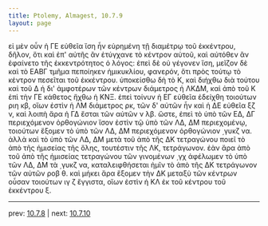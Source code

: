 ```yaml
---
title: Ptolemy, Almagest, 10.7.9
layout: page
---
```


εἰ μὲν οὖν ἡ ΓΕ εὐθεῖα ἴση ἦν εὑρημένη τῇ διαμέτρῳ τοῦ ἐκκέντρου, δῆλον, ὅτι καὶ ἐπ' αὐτῆς ἂν ἐτύγχανε τὸ κέντρον αὐτοῦ, καὶ αὐτόθεν ἂν ἐφαίνετο τῆς ἐκκεντρότητος ὁ λόγος: ἐπεὶ δὲ οὐ γέγονεν ἴση, μεῖζον δὲ καὶ τὸ ΕΑΒΓ τμῆμα πεποίηκεν ἡμικυκλίου, φανερόν, ὅτι πρὸς τούτῳ τὸ κέντρον πεσεῖται τοῦ ἐκκέντρου. ὑποκείσθω δὴ τὸ Κ, καὶ διήχθω διὰ τούτου καὶ τοῦ Δ ἡ δι' ἀμφοτέρων τῶν κέντρων διάμετρος ἡ ΛΚΔΜ, καὶ ἀπὸ τοῦ Κ ἐπὶ τὴν ΓΕ κάθετος ἤχθω ἡ ΚΝΞ. ἐπεὶ τοίνυν ἡ ΕΓ εὐθεῖα ἐδείχθη τοιούτων ριη κβ, οἵων ἐστὶν ἡ ΛΜ διάμετρος ρκ, τῶν δ' αὐτῶν ἦν καὶ ἡ ΔΕ εὐθεῖα ξζ ν, καὶ λοιπὴ ἄρα ἡ ΓΔ ἔσται τῶν αὐτῶν ν λβ. ὥστε, ἐπεὶ τὸ ὑπὸ τῶν ΕΔ, ΔΓ περιεχόμενον ὀρθογώνιον ἴσον ἐστὶν τῷ ὑπὸ τῶν ΛΔ, ΔΜ περιεχομένῳ, τοιούτων ἕξομεν τὸ ὑπὸ τῶν ΛΔ, ΔΜ περιεχόμενον ὀρθογώνιον ͵γυκζ να. ἀλλὰ καὶ τὸ ὑπὸ τῶν ΛΔ, ΔΜ μετὰ τοῦ ἀπὸ τῆς ΔΚ τετραγώνου ποιεῖ τὸ ἀπὸ τῆς ἡμισείας τῆς ὅλης, τουτέστιν τῆς ΛΚ, τετράγωνον. ἐὰν ἄρα ἀπὸ τοῦ ἀπὸ τῆς ἡμισείας τετραγώνου τῶν γινομένων ͵γχ ἀφέλωμεν τὸ ὑπὸ τῶν ΛΔ, ΔΜ τὰ ͵γυκζ να, καταλειφθήσεται ἡμῖν τὸ ἀπὸ τῆς ΔΚ τετράγωνον τῶν αὐτῶν ροβ θ. καὶ μήκει ἄρα ἕξομεν τὴν ΔΚ μεταξὺ τῶν κέντρων οὖσαν τοιούτων ιγ ζ ἔγγιστα, οἵων ἐστὶν ἡ ΚΛ ἐκ τοῦ κέντρου τοῦ ἐκκέντρου ξ. 

---

prev: [10.7.8](../10.7.8/) | next: [10.7.10](../10.7.10/)


